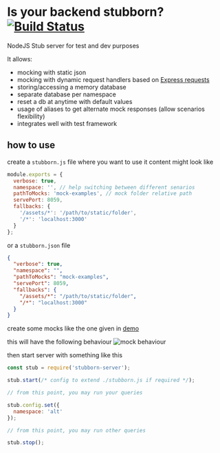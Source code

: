 # Is your backend stubborn? [![Build Status](https://travis-ci.org/zeachco/stubborn-server.png)](https://travis-ci.org/zeachco/stubborn-server)
NodeJS Stub server for test and dev purposes

It allows:
- mocking with static json
- mocking with dynamic request handlers based on [Express  requests](http://expressjs.com/en/4x/api.html#req)
- storing/accessing a memory database
- separate database per namespace
- reset a db at anytime with default values
- usage of aliases to get alternate mock responses (allow scenarios flexibility)
- integrates well with test framework

## how to use
create a `stubborn.js` file where you want to use it content might look like

```javascript
module.exports = {
  verbose: true,
  namespace: '', // help switching between different senarios
  pathToMocks: 'mock-examples', // mock folder relative path
  servePort: 8059,
  fallbacks: {
    '/assets/*': '/path/to/static/folder',
    '/*': 'localhost:3000'
  }
};
```

or a `stubborn.json` file

```json
{
  "verbose": true,
  "namespace": "",
  "pathToMocks": "mock-examples",
  "servePort": 8059,
  "fallbacks": {
    "/assets/*": "/path/to/static/folder",
    "/*": "localhost:3000"
  }
}
```

create some mocks like the one given in [demo](demo)

this will have the following behaviour ![mock behaviour](https://raw.githubusercontent.com/zeachco/stubborn-server/master/demo/memory-database.gif)

then start server with something like this

```javascript
const stub = require('stubborn-server');

stub.start(/* config to extend ./stubborn.js if required */);

// from this point, you may run your queries

stub.config.set({
  namespace: 'alt'
});

// from this point, you may run other queries

stub.stop();
```
